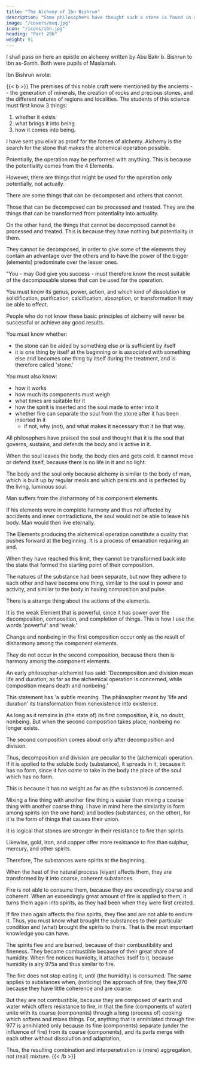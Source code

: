 ```yaml
---
title: "The Alchemy of Ibn Bishrun"
description: "Some philosophers have thought such a stone is found in animals, plants, minerals, or in everything"
image: "/covers/muq.jpg"
icon: "/icons/ibn.jpg"
heading: "Part 29b"
weight: 91
---
```



I shall pass on here an epistle on alchemy written by Abu Bakr b. Bishrun <!-- 969 --> to Ibn as-Samh. Both were pupils of Maslamah. <!-- If considered as carefully as it deserves to be, the --> 
 <!-- 970 -->
<!-- My discussion of Ibn Bishrn will show my attitude toward alchemy.  -->

<!-- After some introductory (remarks) in the epistle, which have nothing to do with the subject,  -->

Ibn Bishrun wrote: 

{{< b >}}
The premises of this noble craft were mentioned by the ancients -- the generation of minerals, the creation of rocks and precious stones, and the different natures of regions and localities. The students of this science must first know 3 things:
1. whether it exists
2. what brings it into being
3. how it comes into being.

<!-- If the student of alchemy knows these three things well, he achieves his object and knows as much as can be known about this science. -->

I have sent you elixir as proof for the forces of alchemy. Alchemy is the search for the stone that makes the alchemical operation possible.

Potentially, the operation may be performed with anything. This is because the potentiality comes from the 4 Elements.

<!--  It originated from their composition at the beginning and will revert to them at the
end.  -->

However, there are things that might be used for the operation only potentially, not actually.

There are some things that can be decomposed and others that cannot. 

Those that can be decomposed can be processed and treated. They are the things that can be transformed from potentiality into actuality. 

On the other hand, the things that cannot be decomposed cannot be processed and treated. This is because they have nothing but potentiality in them. 

They cannot be decomposed, in order to give some of the elements they contain an advantage over the others and to have the power of the bigger (elements) predominate over the lesser ones.

"You - may God give you success - must therefore know the most suitable of the decomposable stones that can be used for the operation. 

You must know its genus, power, action, and which kind of dissolution or solidification, purification, calcification, absorption, or transformation it may be able to effect. 

People who do not know these basic principles of alchemy will never be successful or achieve any good results. 

You must know whether:
- the stone can be aided by something else or is sufficient by itself
- it is one thing by itself at the beginning or is associated with something else and becomes one thing by itself during the treatment, and is therefore called 'stone.' 

You must also know:
- how it works
- how much its components must weigh 
- what times are suitable for it
- how the spirit is inserted and the soul made to enter into it
- whether fire can separate the soul from the stone after it has been inserted in it
  - if not, why (not), and what makes it necessary that it be that way. 

All philosophers have praised the soul and thought that it is the soul that governs, sustains, and defends the body and is active in it.

When the soul leaves the body, the body dies and gets cold. It cannot move or defend itself, because there is no life in it and no light.

<!-- 971 -->
The body and the soul only because alchemy is similar to the body of man, which is built up by regular meals  and which persists and is perfected by the living, luminous soul.

<!-- , which enables the body to do the great and mutually contradictory things that only the living power of the soul can do.  -->

Man suffers from the disharmony of his component elements. 

If his elements were in complete harmony and thus not affected by accidents and inner contradictions,
the soul would not be able to leave his body. Man would then live eternally. 

<!-- Praised be He who governs all things, He is exalted. -->

The Elements producing the alchemical operation constitute a quality that pushes forward at the beginning. It is a process of emanation requiring an end.

When they have reached this limit, they cannot be transformed back into the state that formed the starting point of their composition. <!-- 972 --> 

The natures of the substance had been separate, but now they adhere to each other and have become one thing, similar to the soul in power and activity, and similar to the body in having composition and pulse. <!-- 973 --> 

There is a strange thing about the actions of the elements.

It is the weak Element that is powerful, since it has power over the decomposition, composition, and completion of things. This is how I use the words 'powerful' and 'weak.'

Change and nonbeing in the first composition occur only as the result of disharmony among the component elements. 

They do not occur in the second composition, because there then is harmony among the component elements.

An early philosopher-alchemist has said: 'Decomposition and division mean life and duration, as far as the alchemical operation is concerned, while composition means death and nonbeing.' 

<!-- 974 -->
This statement has 'a subtle meaning. The philosopher meant by 'life and duration' its transformation from nonexistence into existence.

As long as it remains in (the state of) its first composition, it is, no doubt, nonbeing. But when the second composition takes place, nonbeing no longer exists. 

The second composition comes about only after decomposition and division. 

<!-- 975 -->
Thus, decomposition and division are peculiar to the (alchemical) operation. If it is applied to the soluble body (substance), it spreads in it, because it has no form, since it has come to take in the body the place of the soul which has no form. 

This is because it has no weight as far as (the substance) is concerned. 

Mixing a fine thing with another fine thing is easier than mixing a coarse thing with another coarse thing. I have in mind here the similarity in form among spirits (on the one hand) and bodies (substances, on the
other), for it is the form of things that causes their union. 

<!-- I mention this to you, so that you may know that the (alchemical) operation is more agreeable and simpler if it is undertaken with fine spiritual elements than if it is undertaken with coarse corporeal (substances). -->

It is logical that stones are stronger in their resistance to fire than spirits. 

Likewise, gold, iron, and copper offer more resistance to fire than sulphur, mercury, and other spirits.

Therefore, The substances were spirits at the beginning.

When the heat of the natural process (kiyan) affects them, they are transformed by it into coarse, coherent substances. 

Fire is not able to consume them, because they are exceedingly coarse and coherent. When an exceedingly great amount of fire is applied to them, it turns them again into spirits, as they had been when they were first created. 

If fire then again affects the fine spirits, they flee and are not able to endure it. Thus, you must know what brought the substances to their particular condition and (what) brought the spirits to theirs. That is the most important knowledge you can have.

The spirits flee and are burned, because of their combustibility and fineness. They became combustible because of their great share of humidity. When fire notices humidity, it attaches itself to it, because humidity is airy 975a and thus similar to fire. 

The fire does not stop eating it, until (the humidity) is consumed. The same applies to substances when, (noticing) the approach of fire, they flee,976 because they have little coherence and are coarse. 

But they are not combustible, because they are composed of earth and water which offers resistance to fire, in that the fine (components of water) unite with its coarse (components) through a long (process of) cooking which softens and mixes things. For, anything that is annihilated through fire 977 is annihilated only because its fine (components) separate (under the influence of fire) from its coarse (components), and its parts merge with each other without dissolution and adaptation, 

Thus, the resulting combination and interpenetration is (mere) aggregation, not (real) mixture.
{{< /b >}}
